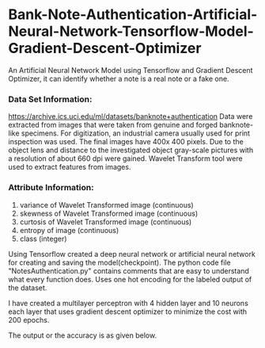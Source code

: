 # Bank-Note-Authentication-Artificial-Neural-Network-Tensorflow-Model-Gradient-Descent-Optimizer

An Artificial Neural Network Model using Tensorflow and Gradient Descent Optimizer, it can identify whether a note is a real note or a fake one.

### Data Set Information:
https://archive.ics.uci.edu/ml/datasets/banknote+authentication
Data were extracted from images that were taken from genuine and forged banknote-like specimens. For digitization, an industrial camera usually used for print inspection was used. The final images have 400x 400 pixels. Due to the object lens and distance to the investigated object gray-scale pictures with a resolution of about 660 dpi were gained. Wavelet Transform tool were used to extract features from images.

### Attribute Information:
1. variance of Wavelet Transformed image (continuous) 
2. skewness of Wavelet Transformed image (continuous) 
3. curtosis of Wavelet Transformed image (continuous) 
4. entropy of image (continuous) 
5. class (integer) 

Using Tensorflow created a deep neural network or artificial neural network for creating and saving the model(checkpoint). The python code file "NotesAuthentication.py" contains comments that are easy to understand what every function does. Uses one hot encoding for the labeled output of the dataset.

I have created a multilayer perceptron with 4 hidden layer and 10 neurons each layer that uses gradient descent optimizer to minimize the cost with 200 epochs.

The output or the accuracy is as given below.
